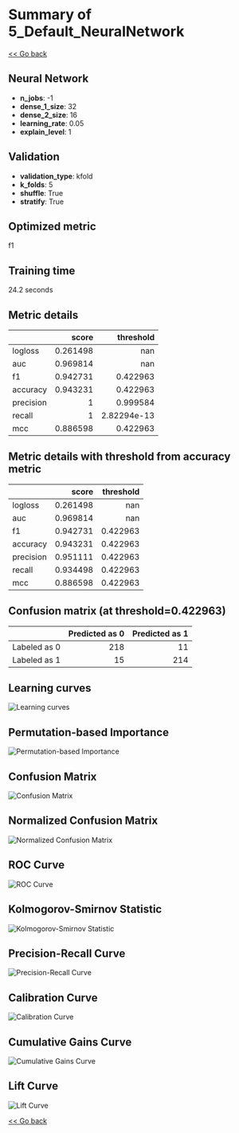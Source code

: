 # Summary of 5_Default_NeuralNetwork

[<< Go back](../README.md)


## Neural Network
- **n_jobs**: -1
- **dense_1_size**: 32
- **dense_2_size**: 16
- **learning_rate**: 0.05
- **explain_level**: 1

## Validation
 - **validation_type**: kfold
 - **k_folds**: 5
 - **shuffle**: True
 - **stratify**: True

## Optimized metric
f1

## Training time

24.2 seconds

## Metric details
|           |    score |     threshold |
|:----------|---------:|--------------:|
| logloss   | 0.261498 | nan           |
| auc       | 0.969814 | nan           |
| f1        | 0.942731 |   0.422963    |
| accuracy  | 0.943231 |   0.422963    |
| precision | 1        |   0.999584    |
| recall    | 1        |   2.82294e-13 |
| mcc       | 0.886598 |   0.422963    |


## Metric details with threshold from accuracy metric
|           |    score |   threshold |
|:----------|---------:|------------:|
| logloss   | 0.261498 |  nan        |
| auc       | 0.969814 |  nan        |
| f1        | 0.942731 |    0.422963 |
| accuracy  | 0.943231 |    0.422963 |
| precision | 0.951111 |    0.422963 |
| recall    | 0.934498 |    0.422963 |
| mcc       | 0.886598 |    0.422963 |


## Confusion matrix (at threshold=0.422963)
|              |   Predicted as 0 |   Predicted as 1 |
|:-------------|-----------------:|-----------------:|
| Labeled as 0 |              218 |               11 |
| Labeled as 1 |               15 |              214 |

## Learning curves
![Learning curves](learning_curves.png)

## Permutation-based Importance
![Permutation-based Importance](permutation_importance.png)
## Confusion Matrix

![Confusion Matrix](confusion_matrix.png)


## Normalized Confusion Matrix

![Normalized Confusion Matrix](confusion_matrix_normalized.png)


## ROC Curve

![ROC Curve](roc_curve.png)


## Kolmogorov-Smirnov Statistic

![Kolmogorov-Smirnov Statistic](ks_statistic.png)


## Precision-Recall Curve

![Precision-Recall Curve](precision_recall_curve.png)


## Calibration Curve

![Calibration Curve](calibration_curve_curve.png)


## Cumulative Gains Curve

![Cumulative Gains Curve](cumulative_gains_curve.png)


## Lift Curve

![Lift Curve](lift_curve.png)



[<< Go back](../README.md)
